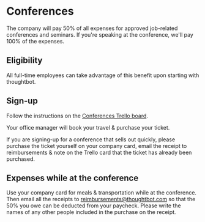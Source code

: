 # Conferences

The company will pay 50% of all expenses for approved job-related conferences and seminars.  If you're speaking at the conference, we'll pay 100% of the expenses.

## Eligibility

All full-time employees can take advantage of this benefit upon starting with thoughtbot.

## Sign-up

Follow the instructions on the [Conferences Trello board][trello].

[trello]: https://trello.com/b/ja0PVibp/conferences

Your office manager will book your travel & purchase your ticket.

If you are signing-up for a conference that sells out quickly,
please purchase the ticket yourself on your company card,
email the receipt to reimbursements &
note on the Trello card that the ticket has already been purchased.

## Expenses while at the conference

Use your company card for meals & transportation while at the conference. Then email all the receipts to reimbursements@thoughtbot.com so that the 50% you owe can be deducted from your paycheck. Please write the names of any other people included in the purchase on the receipt.
